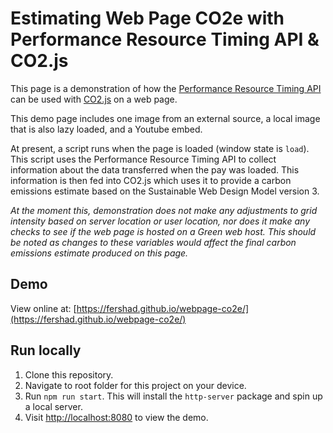 # Estimating Web Page CO2e with Performance Resource Timing API & CO2.js

This page is a demonstration of how the [Performance Resource Timing API](https://developer.mozilla.org/en-US/docs/web/api/performanceresourcetiming) can be used with [CO2.js](https://github.com/thegreenwebfoundation/co2.js/tree/main) on a web page.

This demo page includes one image from an external source, a local image that is also lazy loaded, and a Youtube embed.

At present, a script runs when the page is loaded (window state is `load`). This script uses the Performance Resource Timing API to collect information about the data transferred when the pay was loaded. This information is then fed into CO2.js which uses it to provide a carbon emissions estimate based on the Sustainable Web Design Model version 3.

_At the moment this, demonstration does not make any adjustments to grid intensity based on server location or user location, nor does it make any checks to see if the web page is hosted on a Green web host. This should be noted as changes to these variables would affect the final carbon emissions estimate produced on this page._

## Demo

View online at: [https://fershad.github.io/webpage-co2e/](https://fershad.github.io/webpage-co2e/)

## Run locally

1. Clone this repository.
2. Navigate to root folder for this project on your device.
3. Run `npm run start`. This will install the `http-server` package and spin up a local server.
4. Visit [http://localhost:8080](http://localhost:8080) to view the demo.
